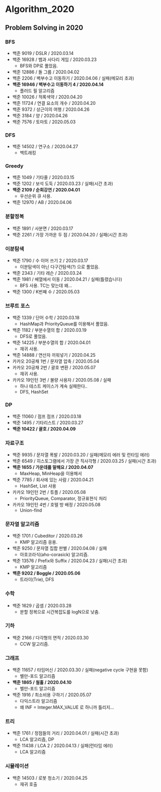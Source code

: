 # Algorithm_2020
## Problem Solving in 2020

### BFS
- 백준 9019 / DSLR / 2020.03.14
- 백준 16928 / 뱀과 사다리 게임 / 2020.03.23
    - BFS와 DP로 풀었음.
- 백준 12886 / 돌 그룹 / 2020.04.02
- 백준 2206 / 벽부수고 이동하기 / 2020.04.06 / 실패(메모리 초과)
- **백준 16946 / 벽부수고 이동하기 4 / 2020.04.14**
    - 플러드 필 알고리즘
- 백준 10026 / 적록색약 / 2020.04.20
- 백준 11724 / 연결 요소의 개수 / 2020.04.20
- 백준 9372 / 상근이의 여행 / 2020.04.26
- 백준 3184 / 양 / 2020.04.26
- 백준 7576 / 토마토 / 2020.05.03

### DFS
- 백준 14502 / 연구소 / 2020.04.27
    - 백트래킹

### Greedy
- 백준 1049 / 기타줄 / 2020.03.15
- 백준 1202 / 보석 도둑 / 2020.03.23 / 실패(시간 초과)
- **백준 2109 / 순회강연 / 2020.04.01**
    - 우선순위 큐 사용.
- 백준 12970 / AB / 2020.04.06

### 분할정복
- 백준 1891 / 사분면 / 2020.03.17
- 백준 2261 / 가장 가까운 두 점 / 2020.04.20 / 실패(시간 초과)

### 이분탐색
- 백준 1790 / 수 이어 쓰기 2 / 2020.03.17
    - 이분탐색이 아닌 다구간탐색(?) 으로 풀었음.
- 백준 2343 / 기타 레슨 / 2020.03.24
- 백준 1981 / 배열에서 이동 / 2020.04.21 / 실패(틀렸습니다)
    - BFS 사용. TC는 맞는데 왜...
- 백준 1300 / K번째 수 / 2020.05.03
  
### 브루트 포스
- 백준 1339 / 단어 수학 / 2020.03.18
    - HashMap과 PriorityQueue를 이용해서 풀었음.
- 백준 1182 / 부분수열의 합 / 2020.03.19
    - DFS로 풀었음.
- 백준 14225 / 부분수열의 합 / 2020.04.01
    - 재귀 사용.
- 백준 14888 / 연산자 끼워넣기 / 2020.04.25
- 카카오 20공채 1번 / 문자열 압축 / 2020.05.04
- 카카오 20공채 2번 / 괄호 변환 / 2020.05.07
    - 재귀 사용.
- 카카오 19인턴 3번 / 불량 사용자 / 2020.05.08 / 실패
    - 하나 테스트 케이스가 계속 실패한다..
    - DFS, HashSet
  
### DP
- 백준 11060 / 점프 점프 / 2020.03.18
- 백준 1495 / 기타리스트 / 2020.03.27
- **백준 10422 / 괄호 / 2020.04.09**

### 자료구조
- 백준 9935 / 문자열 폭발 / 2020.03.20 / 실패(메모리 에러 및 런타임 에러)
- 백준 6549 / 히스토그램에서 가장 큰 직사각형 / 2020.03.25 / 실패(시간 초과)
- **백준 1655 / 가운데를 말해요 / 2020.04.07**
    - MaxHeap, MinHeap을 이용해서
- 백준 7785 / 회사에 있는 사람 / 2020.04.21
    - HashSet, List 사용
- 카카오 19인턴 2번 / 튜플 / 2020.05.08
    - PriorityQueue, Comparator, 정규표현식 처리
- 카카오 19인턴 4번 / 호텔 방 배정 / 2020.05.08
    - Union-find

### 문자열 알고리즘
- 백준 1701 / Cubeditor / 2020.03.26
    - KMP 알고리즘 응용.
- 백준 9250 / 문자열 집합 판별 / 2020.04.08 / 실패
    - 아호코라식(aho-corasick) 알고리즘.
- 백준 13576 / Prefix와 Suffix / 2020.04.23 / 실패(시간 초과)
    - KMP 알고리즘
- **백준 9202 / Boggle / 2020.05.06**
    - 트라이(Trie), DFS
  
### 수학
- 백준 1629 / 곱셈 / 2020.03.28
    - 분할 정복으로 시간복잡도를 logN으로 낮춤.
  
### 기하
- 백준 2166 / 다각형의 면적 / 2020.03.30
    - CCW 알고리즘.
  
### 그래프
- 백준 11657 / 타임머신 / 2020.03.30 / 실패(negative cycle 구현을 못함)
    - 벨만-포드 알고리즘
- **백준 1865 / 웜홀 / 2020.04.10**
    - 벨만-포드 알고리즘
- 백준 1916 / 최소비용 구하기 / 2020.05.07
    - 다익스트라 알고리즘
    - 왜 INF = Integer.MAX_VALUE 로 하니까 틀리지...
  
### 트리
- 백준 1761 / 정점들의 거리 / 2020.04.01 / 실패(시간 초과)
    - LCA 알고리즘, DP
- 백준 11438 / LCA 2 / 2020.04.13 / 실패(런타임 에러)
    - LCA 알고리즘
    
    
### 시뮬레이션
- 백준 14503 / 로봇 청소기 / 2020.04.25
    - 재귀 호출